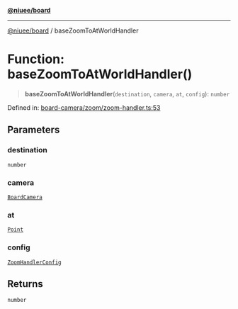 [**@niuee/board**](../README.md)

***

[@niuee/board](../globals.md) / baseZoomToAtWorldHandler

# Function: baseZoomToAtWorldHandler()

> **baseZoomToAtWorldHandler**(`destination`, `camera`, `at`, `config`): `number`

Defined in: [board-camera/zoom/zoom-handler.ts:53](https://github.com/niuee/board/blob/cc09a87e934160adef876c4e11d51fd97e78653d/src/board-camera/zoom/zoom-handler.ts#L53)

## Parameters

### destination

`number`

### camera

[`BoardCamera`](../interfaces/BoardCamera.md)

### at

[`Point`](../type-aliases/Point.md)

### config

[`ZoomHandlerConfig`](../type-aliases/ZoomHandlerConfig.md)

## Returns

`number`
